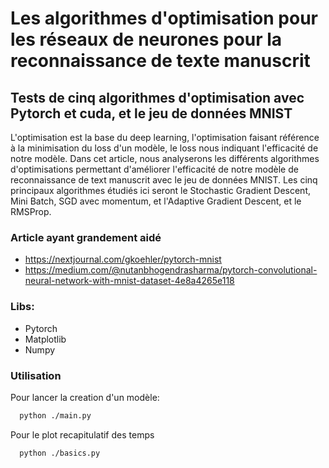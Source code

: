 # Les algorithmes d'optimisation pour les réseaux de neurones pour la reconnaissance de texte manuscrit
## Tests de cinq algorithmes d'optimisation avec Pytorch et cuda, et le jeu de données MNIST

L'optimisation est la base du deep learning, l'optimisation faisant référence à la minimisation du loss d'un modèle, le loss nous indiquant l'efficacité de notre modèle.
Dans cet article, nous analyserons les différents algorithmes d'optimisations permettant d'améliorer l'efficacité de notre modèle de reconnaissance de text manuscrit avec le jeu de données MNIST. Les cinq principaux algorithmes étudiés ici seront le Stochastic Gradient Descent, Mini Batch, SGD avec momentum, et l'Adaptive Gradient Descent, et le RMSProp.

### Article ayant grandement aidé
- https://nextjournal.com/gkoehler/pytorch-mnist
- https://medium.com/@nutanbhogendrasharma/pytorch-convolutional-neural-network-with-mnist-dataset-4e8a4265e118

### Libs:
- Pytorch
- Matplotlib
- Numpy

### Utilisation
Pour lancer la creation d'un modèle:
```bash
  python ./main.py
```

Pour le plot recapitulatif des temps
```bash
  python ./basics.py
```
    
